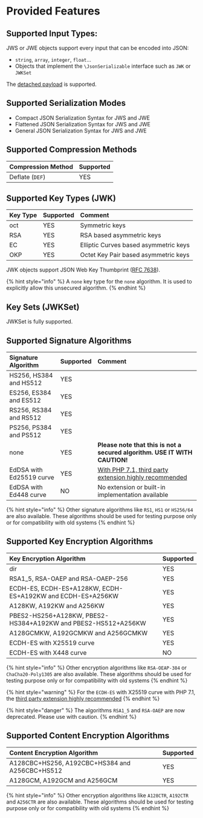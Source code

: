 # Provided Features

## Supported Input Types:

JWS or JWE objects support every input that can be encoded into JSON:

* `string`, `array`, `integer`, `float`...
* Objects that implement the `\JsonSerializable` interface such as `JWK` or `JWKSet`

The [detached payload](../advanced-topics-1/signed-tokens-and/detached-payload.md) is supported.

## Supported Serialization Modes

* Compact JSON Serialization Syntax for JWS and JWE
* Flattened JSON Serialization Syntax for JWS and JWE
* General JSON Serialization Syntax for JWS and JWE

## Supported Compression Methods

| Compression Method | Supported |
| :--- | :--- |
| Deflate \(`DEF`\) | YES |

## Supported Key Types \(JWK\)

| Key Type | Supported | Comment |
| :--- | :--- | :--- |
| oct | YES | Symmetric keys |
| RSA | YES | RSA based asymmetric keys |
| EC | YES | Elliptic Curves based asymmetric keys |
| OKP | YES | Octet Key Pair based asymmetric keys |

JWK objects support JSON Web Key Thumbprint \([RFC 7638](https://tools.ietf.org/html/rfc7638)\).

{% hint style="info" %}
A `none` key type for the `none` algorithm. It is used to explicitly allow this unsecured algorithm.
{% endhint %}

## Key Sets \(JWKSet\)

JWKSet is fully supported.

## Supported Signature Algorithms

| Signature Algorithm | Supported | Comment |
| :--- | :--- | :--- |
| HS256, HS384 and HS512 | YES |  |
| ES256, ES384 and ES512 | YES |  |
| RS256, RS384 and RS512 | YES |  |
| PS256, PS384 and PS512 | YES |  |
| none | YES | **Please note that this is not a secured algorithm. USE IT WITH CAUTION!** |
| EdDSA with Ed25519 curve | YES | [With PHP 7.1, third party extension highly recommended](https://github.com/jedisct1/libsodium-php) |
| EdDSA with Ed448 curve | NO | No extension or built-in implementation available |

{% hint style="info" %}
Other signature algorithms like `RS1`, `HS1` or `HS256/64` are also available. These algorithms should be used for testing purpose only or for compatibility with old systems
{% endhint %}

## Supported Key Encryption Algorithms

| Key Encryption Algorithm | Supported |
| :--- | :--- |
| dir | YES |
| RSA1\_5, RSA-OAEP and RSA-OAEP-256 | YES |
| ECDH-ES, ECDH-ES+A128KW, ECDH-ES+A192KW and ECDH-ES+A256KW | YES |
| A128KW, A192KW and A256KW | YES |
| PBES2-HS256+A128KW, PBES2-HS384+A192KW and PBES2-HS512+A256KW | YES |
| A128GCMKW, A192GCMKW and A256GCMKW | YES |
| ECDH-ES with X25519 curve | YES |
| ECDH-ES with X448 curve | NO |

{% hint style="info" %}
Other encryption algorithms like `RSA-OEAP-384` or `ChaCha20-Poly1305` are also available. These algorithms should be used for testing purpose only or for compatibility with old systems
{% endhint %}

{% hint style="warning" %}
For the `ECDH-ES` with X25519 curve with PHP 7.1, the [third party extension highly recommended](https://github.com/jedisct1/libsodium-php)
{% endhint %}

{% hint style="danger" %}
The algorithms `RSA1_5` and `RSA-OAEP` are now deprecated. Please use with caution.
{% endhint %}

## Supported Content Encryption Algorithms

| Content Encryption Algorithm | Supported |
| :--- | :--- |
| A128CBC+HS256, A192CBC+HS384 and A256CBC+HS512 | YES |
| A128GCM, A192GCM and A256GCM | YES |

{% hint style="info" %}
Other encryption algorithms like `A128CTR`, `A192CTR` and `A256CTR` are also available. These algorithms should be used for testing purpose only or for compatibility with old systems
{% endhint %}

